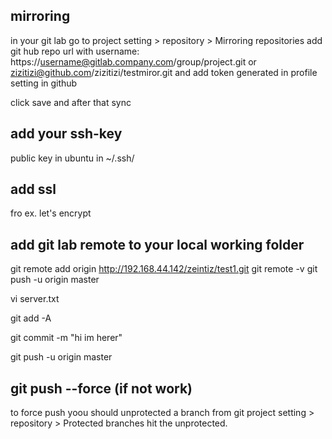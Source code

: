 ## mirroring

in your git lab go to project setting > repository > Mirroring repositories
add git hub repo url with username: https://username@gitlab.company.com/group/project.git or zizitizi@github.com/zizitizi/testmiror.git and add token generated in profile setting in github

click save and after that sync


## add your ssh-key 
public key in ubuntu in ~/.ssh/


## add ssl

fro ex. let's encrypt

## add git lab remote to your local working folder

git remote add origin http://192.168.44.142/zeintiz/test1.git
git remote -v
git push -u origin master

 vi server.txt
 
 git add -A
 
 git commit -m "hi im herer"
  
 git push -u origin master

##  git push --force (if not work)

to force push yoou should unprotected a branch from git project setting > repository > Protected branches
hit the unprotected.
